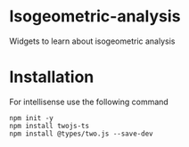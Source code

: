 # Isogeometric-analysis
Widgets to learn about isogeometric analysis
# Installation
For intellisense use the following command
```
npm init -y
npm install twojs-ts
npm install @types/two.js --save-dev
```